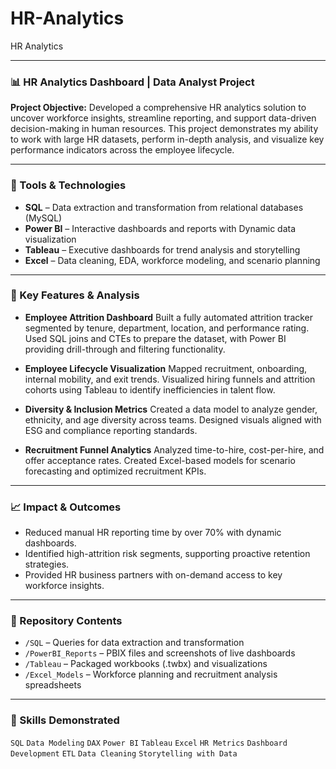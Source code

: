 # HR-Analytics
HR Analytics

---

### 📊 HR Analytics Dashboard | Data Analyst Project

**Project Objective:**
Developed a comprehensive HR analytics solution to uncover workforce insights, streamline reporting, and support data-driven decision-making in human resources. This project demonstrates my ability to work with large HR datasets, perform in-depth analysis, and visualize key performance indicators across the employee lifecycle.

---

### 🔧 Tools & Technologies

* **SQL** – Data extraction and transformation from relational databases (MySQL)
* **Power BI** – Interactive dashboards and reports with Dynamic data visualization
* **Tableau** – Executive dashboards for trend analysis and storytelling
* **Excel** – Data cleaning, EDA, workforce modeling, and scenario planning

---

### 🧩 Key Features & Analysis

* **Employee Attrition Dashboard**
  Built a fully automated attrition tracker segmented by tenure, department, location, and performance rating. Used SQL joins and CTEs to prepare the dataset, with Power BI providing drill-through and filtering functionality.

* **Employee Lifecycle Visualization**
  Mapped recruitment, onboarding, internal mobility, and exit trends. Visualized hiring funnels and attrition cohorts using Tableau to identify inefficiencies in talent flow.

* **Diversity & Inclusion Metrics**
  Created a data model to analyze gender, ethnicity, and age diversity across teams. Designed visuals aligned with ESG and compliance reporting standards.

* **Recruitment Funnel Analytics**
  Analyzed time-to-hire, cost-per-hire, and offer acceptance rates. Created Excel-based models for scenario forecasting and optimized recruitment KPIs.

---

### 📈 Impact & Outcomes

* Reduced manual HR reporting time by over 70% with dynamic dashboards.
* Identified high-attrition risk segments, supporting proactive retention strategies.
* Provided HR business partners with on-demand access to key workforce insights.

---

### 📂 Repository Contents

* `/SQL` – Queries for data extraction and transformation
* `/PowerBI_Reports` – PBIX files and screenshots of live dashboards
* `/Tableau` – Packaged workbooks (.twbx) and visualizations
* `/Excel_Models` – Workforce planning and recruitment analysis spreadsheets

---

### 📌 Skills Demonstrated

`SQL` `Data Modeling` `DAX` `Power BI` `Tableau` `Excel` `HR Metrics` `Dashboard Development` `ETL` `Data Cleaning` `Storytelling with Data`


